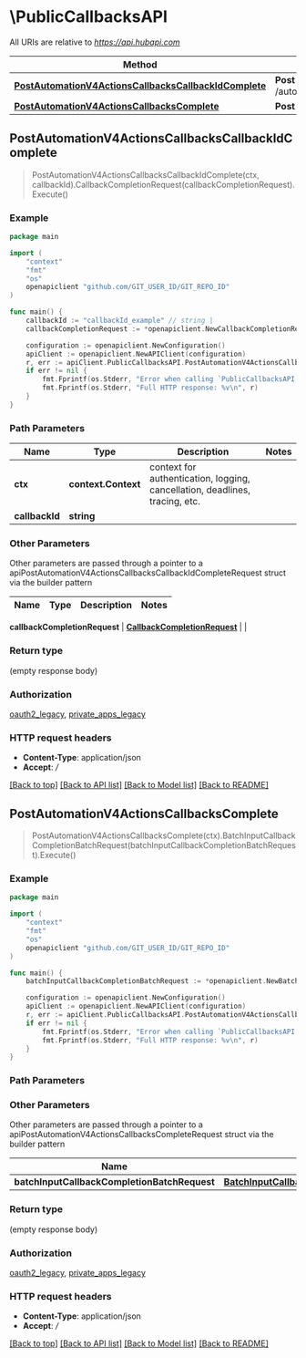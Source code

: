 # \PublicCallbacksAPI

All URIs are relative to *https://api.hubapi.com*

Method | HTTP request | Description
------------- | ------------- | -------------
[**PostAutomationV4ActionsCallbacksCallbackIdComplete**](PublicCallbacksAPI.md#PostAutomationV4ActionsCallbacksCallbackIdComplete) | **Post** /automation/v4/actions/callbacks/{callbackId}/complete | 
[**PostAutomationV4ActionsCallbacksComplete**](PublicCallbacksAPI.md#PostAutomationV4ActionsCallbacksComplete) | **Post** /automation/v4/actions/callbacks/complete | 



## PostAutomationV4ActionsCallbacksCallbackIdComplete

> PostAutomationV4ActionsCallbacksCallbackIdComplete(ctx, callbackId).CallbackCompletionRequest(callbackCompletionRequest).Execute()



### Example

```go
package main

import (
	"context"
	"fmt"
	"os"
	openapiclient "github.com/GIT_USER_ID/GIT_REPO_ID"
)

func main() {
	callbackId := "callbackId_example" // string | 
	callbackCompletionRequest := *openapiclient.NewCallbackCompletionRequest(map[string]string{"key": "Inner_example"}) // CallbackCompletionRequest | 

	configuration := openapiclient.NewConfiguration()
	apiClient := openapiclient.NewAPIClient(configuration)
	r, err := apiClient.PublicCallbacksAPI.PostAutomationV4ActionsCallbacksCallbackIdComplete(context.Background(), callbackId).CallbackCompletionRequest(callbackCompletionRequest).Execute()
	if err != nil {
		fmt.Fprintf(os.Stderr, "Error when calling `PublicCallbacksAPI.PostAutomationV4ActionsCallbacksCallbackIdComplete``: %v\n", err)
		fmt.Fprintf(os.Stderr, "Full HTTP response: %v\n", r)
	}
}
```

### Path Parameters


Name | Type | Description  | Notes
------------- | ------------- | ------------- | -------------
**ctx** | **context.Context** | context for authentication, logging, cancellation, deadlines, tracing, etc.
**callbackId** | **string** |  | 

### Other Parameters

Other parameters are passed through a pointer to a apiPostAutomationV4ActionsCallbacksCallbackIdCompleteRequest struct via the builder pattern


Name | Type | Description  | Notes
------------- | ------------- | ------------- | -------------

 **callbackCompletionRequest** | [**CallbackCompletionRequest**](CallbackCompletionRequest.md) |  | 

### Return type

 (empty response body)

### Authorization

[oauth2_legacy](../README.md#oauth2_legacy), [private_apps_legacy](../README.md#private_apps_legacy)

### HTTP request headers

- **Content-Type**: application/json
- **Accept**: */*

[[Back to top]](#) [[Back to API list]](../README.md#documentation-for-api-endpoints)
[[Back to Model list]](../README.md#documentation-for-models)
[[Back to README]](../README.md)


## PostAutomationV4ActionsCallbacksComplete

> PostAutomationV4ActionsCallbacksComplete(ctx).BatchInputCallbackCompletionBatchRequest(batchInputCallbackCompletionBatchRequest).Execute()



### Example

```go
package main

import (
	"context"
	"fmt"
	"os"
	openapiclient "github.com/GIT_USER_ID/GIT_REPO_ID"
)

func main() {
	batchInputCallbackCompletionBatchRequest := *openapiclient.NewBatchInputCallbackCompletionBatchRequest([]openapiclient.CallbackCompletionBatchRequest{*openapiclient.NewCallbackCompletionBatchRequest(map[string]string{"key": "Inner_example"}, "CallbackId_example")}) // BatchInputCallbackCompletionBatchRequest | 

	configuration := openapiclient.NewConfiguration()
	apiClient := openapiclient.NewAPIClient(configuration)
	r, err := apiClient.PublicCallbacksAPI.PostAutomationV4ActionsCallbacksComplete(context.Background()).BatchInputCallbackCompletionBatchRequest(batchInputCallbackCompletionBatchRequest).Execute()
	if err != nil {
		fmt.Fprintf(os.Stderr, "Error when calling `PublicCallbacksAPI.PostAutomationV4ActionsCallbacksComplete``: %v\n", err)
		fmt.Fprintf(os.Stderr, "Full HTTP response: %v\n", r)
	}
}
```

### Path Parameters



### Other Parameters

Other parameters are passed through a pointer to a apiPostAutomationV4ActionsCallbacksCompleteRequest struct via the builder pattern


Name | Type | Description  | Notes
------------- | ------------- | ------------- | -------------
 **batchInputCallbackCompletionBatchRequest** | [**BatchInputCallbackCompletionBatchRequest**](BatchInputCallbackCompletionBatchRequest.md) |  | 

### Return type

 (empty response body)

### Authorization

[oauth2_legacy](../README.md#oauth2_legacy), [private_apps_legacy](../README.md#private_apps_legacy)

### HTTP request headers

- **Content-Type**: application/json
- **Accept**: */*

[[Back to top]](#) [[Back to API list]](../README.md#documentation-for-api-endpoints)
[[Back to Model list]](../README.md#documentation-for-models)
[[Back to README]](../README.md)

